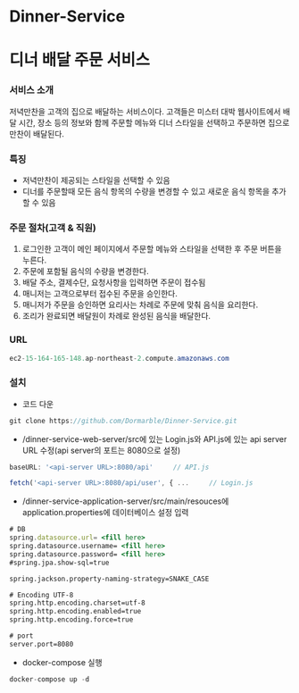 # Dinner-Service

# 디너 배달 주문 서비스

### 서비스 소개

 저녁만찬을 고객의 집으로 배달하는 서비스이다. 고객들은 미스터 대박 웹사이트에서 배달 시간, 장소 등의 정보와 함께 주문할 메뉴와 디너 스타일을 선택하고 주문하면 집으로 만찬이 배달된다.

### 특징

- 저녁만찬이 제공되는 스타일을 선택할 수 있음
- 디너를 주문할때 모든 음식 항목의 수량을 변경할 수 있고 새로운 음식 항목을 추가할 수 있음

### 주문 절차(고객 & 직원)

1. 로그인한 고객이 메인 페이지에서 주문할 메뉴와 스타일을 선택한 후 주문 버튼을 누른다.
2. 주문에 포함될 음식의 수량을 변경한다.
3. 배달 주소, 결제수단, 요청사항을 입력하면 주문이 접수됨
4. 매니저는 고객으로부터 접수된 주문을 승인한다.
5. 매니저가 주문을 승인하면 요리사는 차례로 주문에 맞춰 음식을 요리한다.
6. 조리가 완료되면 배달원이 차례로 완성된 음식을 배달한다.

### URL

```java
ec2-15-164-165-148.ap-northeast-2.compute.amazonaws.com
```

### 설치

- 코드 다운

```jsx
git clone https://github.com/Dormarble/Dinner-Service.git
```

- /dinner-service-web-server/src에 있는 Login.js와 API.js에 있는 api server URL 수정(api server의 포트는 8080으로 설정)

```jsx
baseURL: '<api-server URL>:8080/api'     // API.js
```

```jsx
fetch('<api-server URL>:8080/api/user', { ...     // Login.js
```

- /dinner-service-application-server/src/main/resouces에 application.properties에 데이터베이스 설정 입력

```jsx
# DB
spring.datasource.url= <fill here>
spring.datasource.username= <fill here>
spring.datasource.password= <fill here>
#spring.jpa.show-sql=true

spring.jackson.property-naming-strategy=SNAKE_CASE

# Encoding UTF-8
spring.http.encoding.charset=utf-8
spring.http.encoding.enabled=true
spring.http.encoding.force=true

# port
server.port=8080
```

- docker-compose 실행

```jsx
docker-compose up -d
```
